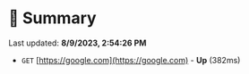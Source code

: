 # 📖 Summary
Last updated: **8/9/2023, 2:54:26 PM**

- `GET` [https://google.com](https://google.com) - **Up** (382ms)
